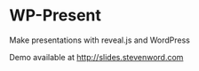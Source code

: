 WP-Present
==========

Make presentations with reveal.js and WordPress

Demo available at http://slides.stevenword.com
